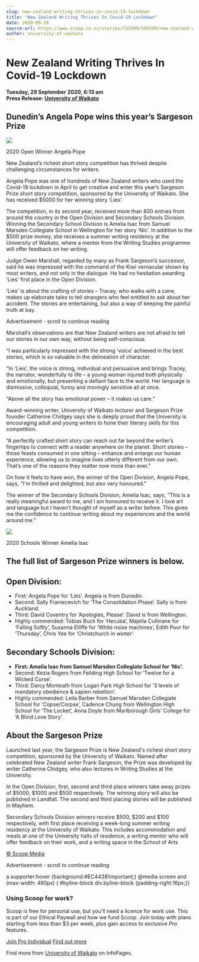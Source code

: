 ```yaml
---
slug: new-zealand-writing-thrives-in-covid-19-lockdown
title: "New Zealand Writing Thrives In Covid-19 Lockdown"
date: 2020-09-29
source-url: https://www.scoop.co.nz/stories/CU2009/S00200/new-zealand-writing-thrives-in-covid-19-lockdown.htm
author: university-of-waikato
---
```

New Zealand Writing Thrives In Covid-19 Lockdown
================================================

**Tuesday, 29 September 2020, 6:13 am**  
**Press Release: [University of Waikato](https://info.scoop.co.nz/University_of_Waikato)**

Dunedin’s Angela Pope wins this year’s Sargeson Prize
-----------------------------------------------------

![](https://img.scoop.co.nz/stories/images/2009/lhowpv7midyxawvg.jpg)

2020 Open Winner Angela Pope

New Zealand’s richest short story competition has thrived despite challenging circumstances for writers.

Angela Pope was one of hundreds of New Zealand writers who used the Covid-19 lockdown in April to get creative and enter this year’s Sargeson Prize short story competition, sponsored by the University of Waikato. She has received $5000 for her winning story ‘Lies’.

The competition, in its second year, received more than 800 entries from around the country in the Open Division and Secondary Schools Division. Winning the Secondary School Division is Amelia Isac from Samuel Marsden Collegiate School in Wellington for her story ‘Nic’. In addition to the $500 prize money, she receives a summer writing residency at the University of Waikato, where a mentor from the Writing Studies programme will offer feedback on her writing.

Judge Owen Marshall, regarded by many as Frank Sargeson’s successor, said he was impressed with the command of the Kiwi vernacular shown by most writers, and not only in the dialogue. He had no hesitation awarding ‘Lies’ first place in the Open Division.

‘Lies’ is about the crafting of stories – Tracey, who walks with a cane, makes up elaborate tales to tell strangers who feel entitled to ask about her accident. The stories are entertaining, but also a way of keeping the painful truth at bay.

Advertisement - scroll to continue reading





Marshall’s observations are that New Zealand writers are not afraid to tell our stories in our own way, without being self-conscious.

“I was particularly impressed with the strong ‘voice’ achieved in the best stories, which is so valuable in the delineation of character.

“In ‘Lies’, the voice is strong, individual and persuasive and brings Tracey, the narrator, wonderfully to life – a young woman injured both physically and emotionally, but presenting a defiant face to the world. Her language is dismissive, colloquial, funny and movingly sensitive all at once.

“Above all the story has emotional power – it makes us care.”

Award-winning writer, University of Waikato lecturer and Sargeson Prize founder Catherine Chidgey says she is deeply proud that the University is encouraging adult and young writers to hone their literary skills for this competition.

“A perfectly crafted short story can reach out far beyond the writer’s fingertips to connect with a reader anywhere on the planet. Short stories – those feasts consumed in one sitting – enhance and enlarge our human experience, allowing us to imagine lives utterly different from our own. That’s one of the reasons they matter now more than ever.”

On how it feels to have won, the winner of the Open Division, Angela Pope, says, \"I'm thrilled and delighted, but also very honoured."

The winner of the Secondary Schools Division, Amelia Isac, says, "This is a really meaningful award to me, and I am honoured to receive it. I love art and language but I haven’t thought of myself as a writer before. This gives me the confidence to continue writing about my experiences and the world around me.”

![](https://img.scoop.co.nz/stories/images/2009/w-aesjqttxi9zmm-.jpg)

2020 Schools Winner Amelia Isac

The full list of Sargeson Prize winners is below.
-------------------------------------------------

Open Division:
--------------

*   First: Angela Pope for ‘Lies’. Angela is from Dunedin.
*   Second: Sally Franiecevich for ‘The Consolidation Phase’. Sally is from Auckland.
*   Third: David Coventry for ‘Apologies, Please’. David is from Wellington.
*   Highly commended: Tobias Buck for ‘Hecuba’, Majella Cullinane for ‘Falling Softly’, Susanna Elliffe for ‘White noise machines’, Edith Poor for ‘Thursday’, Chris Yee for ‘Christchurch in winter’.

Secondary Schools Division:
---------------------------

*   **First: Amelia Isac from Samuel Marsden Collegiate School for ‘Nic’.**
*   Second: Kezia Rogers from Feilding High School for ‘Twelve for a Wicked Curse’.
*   Third: Darcy Monteath from Logan Park High School for ‘3 levels of mandatory obedience & sapien rebellion’.
*   Highly commended: Leila Barber from Samuel Marsden Collegiate School for ‘Copse/Corpse’, Cadence Chung from Wellington High School for ‘The Locket’, Anna Doyle from Marlborough Girls’ College for ‘A Blind Love Story’.

About the Sargeson Prize
------------------------

Launched last year, the Sargeson Prize is New Zealand's richest short story competition, sponsored by the University of Waikato. Named after celebrated New Zealand writer Frank Sargeson, the Prize was developed by writer Catherine Chidgey, who also lectures in Writing Studies at the University.

In the Open Division, first, second and third place winners take away prizes of $5000, $1000 and $500 respectively. The winning story will also be published in Landfall. The second and third placing stories will be published in Mayhem.

Secondary Schools Division winners receive $500, $200 and $100 respectively, with first place receiving a week-long summer writing residency at the University of Waikato. This includes accommodation and meals at one of the University halls of residence, a writing mentor who will offer feedback on their work, and a writing space in the School of Arts

[© Scoop Media](http://www.scoop.co.nz/about/terms.html)  

Advertisement - scroll to continue reading



a.supporter:hover {background:#EC4438!important;} @media screen and (max-width: 480px) { #byline-block div.byline-block {padding-right:16px;}}

### Using Scoop for work?

Scoop is free for personal use, but you’ll need a licence for work use. This is part of our Ethical Paywall and how we fund Scoop. Join today with plans starting from less than $3 per week, plus gain access to exclusive _Pro_ features.  
  
[Join Pro Individual](https://pro.scoop.co.nz/Individual/?from=ProIn24) [Find out more](https://pro.scoop.co.nz/using-scoop-for-work/?from=ProIn24)

Find more from [University of Waikato](https://info.scoop.co.nz/University_of_Waikato) on InfoPages.